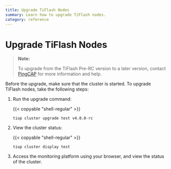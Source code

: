 ```yaml
---
title: Upgrade TiFlash Nodes
summary: Learn how to upgrade TiFlash nodes.
category: reference
---
```


# Upgrade TiFlash Nodes

> **Note:**
>
> To upgrade from the TiFlash Pre-RC version to a later version, contact [PingCAP](mailto:info@pingcap.com) for more information and help.

Before the upgrade, make sure that the cluster is started. To upgrade TiFlash nodes, take the following steps:

1. Run the upgrade command:

    {{< copyable "shell-regular" >}}

    ```shell
    tiup cluster upgrade test v4.0.0-rc
    ```

2. View the cluster status:

    {{< copyable "shell-regular" >}}

    ```shell
    tiup cluster display test
    ```

3. Access the monitoring platform using your browser, and view the status of the cluster.
